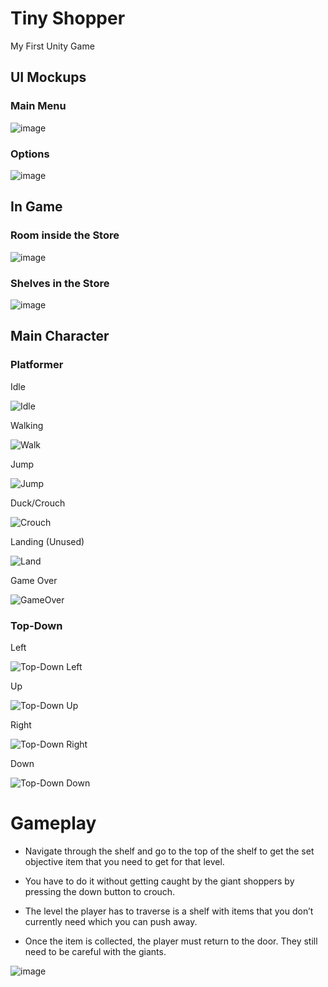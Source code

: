 # Tiny Shopper
My First Unity Game

## UI Mockups
### Main Menu
![image](https://github.com/TomokiTGB/Tiny-Shopper/assets/151269787/97f3a830-ac68-4c84-9bdc-cef2a055b704)

### Options
![image](https://github.com/TomokiTGB/Tiny-Shopper/assets/151269787/e7163e81-8846-4fa6-96c3-ffcbbf0f84d2)

## In Game
### Room inside the Store
![image](https://github.com/TomokiTGB/Tiny-Shopper/assets/151269787/1d1a2cf0-29d1-4372-9d81-7b3ed3ecd518)

### Shelves in the Store
![image](https://github.com/TomokiTGB/Tiny-Shopper/assets/151269787/4bfdc7fb-f801-49e0-bfd6-36fbf40a3082)

## Main Character
### Platformer
Idle

![Idle](https://github.com/TomokiTGB/Tiny-Shopper/assets/151269787/6f561d07-01e3-48cb-a051-b11b628a0692)

Walking

![Walk](https://github.com/TomokiTGB/Tiny-Shopper/assets/151269787/8846526a-7f75-4c1d-8004-8760e0c88a85)

Jump

![Jump](https://github.com/TomokiTGB/Tiny-Shopper/assets/151269787/38d45860-5508-4fad-8322-2a4cda9578ca)

Duck/Crouch

![Crouch](https://github.com/TomokiTGB/Tiny-Shopper/assets/151269787/c538636e-c981-42f5-90b9-31ac4c5de7c7)

Landing (Unused)

![Land](https://github.com/TomokiTGB/Tiny-Shopper/assets/151269787/92465886-ab9b-4873-b2ef-795df588d837)

Game Over

![GameOver](https://github.com/TomokiTGB/Tiny-Shopper/assets/151269787/6feace06-3a27-440b-b8a0-a2dd8d788407)

### Top-Down
Left

![Top-Down Left](https://github.com/TomokiTGB/Tiny-Shopper/assets/151269787/8aea1310-1840-43e5-a146-b21813999c3c)

Up

![Top-Down Up](https://github.com/TomokiTGB/Tiny-Shopper/assets/151269787/ee8fd4ae-05e0-4c96-8dc7-1c6c6f69ac53)

Right

![Top-Down Right](https://github.com/TomokiTGB/Tiny-Shopper/assets/151269787/aba4920a-d0ab-4f50-9a8b-387be9183336)

Down

![Top-Down Down](https://github.com/TomokiTGB/Tiny-Shopper/assets/151269787/d787e676-9ede-40d7-a469-0813a462a685)

# Gameplay

-	Navigate through the shelf and go to the top of the shelf to get the set objective item that you need to get for that level.

-	You have to do it without getting caught by the giant shoppers by pressing the down button to crouch.

-	The level the player has to traverse is a shelf with items that you don’t currently need which you can push away.

-	Once the item is collected, the player must return to the door. They still need to be careful with the giants.

![image](https://github.com/TomokiTGB/Tiny-Shopper/assets/151269787/d36a3f7f-6e36-4051-b08f-f9208f28d317)

